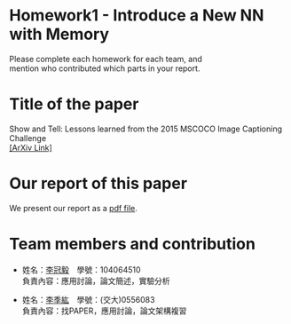 # Homework1 - Introduce a New NN with Memory 
Please complete each homework for each team, and <br>
mention who contributed which parts in your report.

# Title of the paper
Show and Tell: Lessons learned from the 2015 MSCOCO Image Captioning Challenge <br>
<a href="https://arxiv.org/pdf/1609.06647v1.pdf">[ArXiv Link]</a>

# Our report of this paper
We present our report as a <a href="Paper_Introduction_Report.pdf">pdf file</a>.

# Team members and contribution
- 姓名：<a href="https://github.com/Timforce">李冠毅</a>　學號：104064510 <br>
負責內容：應用討論，論文簡述，實驗分析

- 姓名：<a href="https://github.com/gjlnnv">李季紘</a>　學號：(交大)0556083 <br>
負責內容：找PAPER，應用討論，論文架構複習
